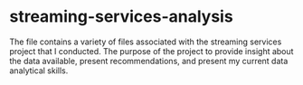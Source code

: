 # streaming-services-analysis
The file contains a variety of files associated with the streaming services project that I conducted. The purpose of the project to provide insight about the data available, present recommendations, and present my current data analytical skills. 
